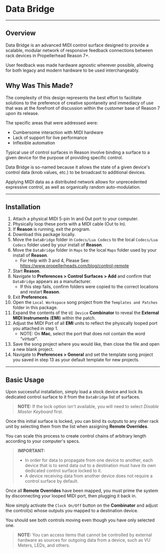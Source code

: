 # Data Bridge

---

## Overview

Data Bridge is an advanced MIDI control surface designed to provide a scalable, modular network of responsive feedback connections between rack devices in Propellerhead Reason 7+.

User feedback was made hardware agnostic wherever possible, allowing for both legacy and modern hardware to be used interchangeably.

## Why Was This Made?

The complexity of this design represents the best effort to facilitate solutions to the preference of creative spontaneity and immediacy of use that was at the forefront of discussion within the customer base of Reason 7 upon its release.

The specific areas that were addressed were:
- Cumbersome interaction with MIDI hardware
- Lack of support for live performance
- Inflexible automation

Typical use of control surfaces in Reason involve binding a surface to a given device for the purpose of providing specific control.

Data Bridge is so-named because it allows the state of a given device's control data (knob values, etc.) to be broadcast to additional devices.

Applying MIDI data as a distributed network allows for unprecedented expressive control, as well as organically random auto-modulation.

---

## Installation

1. Attach a physical MIDI 5-pin In and Out port to your computer.
2. Physically loop these ports with a MIDI cable (Out to In).
3. If **Reason** is running, exit the program.
4. Download this package locally.
5. Move the `DataBridge` folder in `Codecs/Lua Codecs` to the local `Codecs/Lua Codecs` folder used by your install of **Reason**.
6. Move the `DataBridge` folder in `Maps` to the local `Maps` folder used by your install of **Reason**.
    * For Help with 3 and 4, Please See:
    https://www.propellerheads.com/blog/control-remote
7. Start **Reason**.
8. Navigate to **Preferences > Control Surfaces > Add** and confirm that `DataBridge` appears as a manufacturer.
    * If this step fails, confirm folders were copied to the correct locations and restart **Reason**.
9. Exit **Preferences**.
10. Open the `Local Workspace` song project from the `Templates and Patches` folder in this package.
11. Expand the contents of the `UI Device` **Combinator** to reveal the **External MIDI Instruments** (**EMI**) within the patch.
12. Adjust the MIDI Port of all **EMI** units to reflect the physically looped port you attached in step 1.
    * NOTE: On **Mac**, select the port that does not contain the word _"virtual"_.
13. Save the song project where you would like, then close the file and open a new blank project.
14. Navigate to **Preferences > General** and set the template song project you saved in step 13 as your default template for new projects.

---

## Basic Usage

Upon successful installation, simply load a stock device and lock its dedicated control surface to it from the `DataBridge` list of surfaces.
>**NOTE:** If the lock option isn't available, you will need to select _Disable Master Keyboard_ first.

Once this initial surface is locked, you can bind its outputs to any other rack unit by selecting them from the list when assigning **Remote Overrides**.

You can scale this process to create control chains of arbitrary length according to your computer's specs.

>**IMPORTANT:**
>- In order for data to propagate from one device to another, each device that is to send data out to a destination must have its own dedicated control surface locked to it.
>- A device receiving data from another device does not require a control surface by default.

Once all **Remote Overrides** have been mapped, you must prime the system by disconnecting your looped MIDI port, then plugging it back in.

Now simply activate the `Clock On/Off` button on the **Combinator** and adjust the control(s) whose outputs you mapped to a destination device.

You should see both controls moving even though you have only selected one.

>**NOTE:** You can access items that cannot be controlled by external hardware as sources for outgoing data from a device, such as VU Meters, LEDs, and others.
